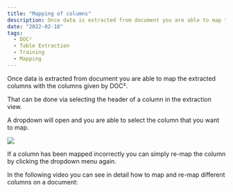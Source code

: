 ```yaml
---
title: "Mapping of columns"
description: Once data is extracted from document you are able to map the extracted columns with the columns given by DOC². That can be done via selecting the header of a column in the extraction view. A dropdown will open and you are able to select the column that you want to map.
date: "2022-02-18"
tags:
  - DOC²
  - Table Extraction
  - Training
  - Mapping 
---
```


Once data is extracted from document you are able to map the extracted columns with the columns given by DOC².

That can be done via selecting the header of a column in the extraction view.

A dropdown will open and you are able to select the column that you want to map.

![](/_images/doc2/image-8-1024x790.png)

If a column has been mapped incorrectly you can simply re-map the column by clicking the dropdown menu again.

In the following video you can see in detail how to map and re-map different columns on a document:
